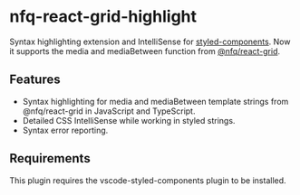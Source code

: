# nfq-react-grid-highlight

Syntax highlighting extension and IntelliSense for [styled-components](https://github.com/styled-components/styled-components).
Now it supports the media and mediaBetween function from [@nfq/react-grid](https://github.com/nfqde/nfq-react-grid).

## Features

- Syntax highlighting for media and mediaBetween template strings from @nfq/react-grid in JavaScript and TypeScript.
- Detailed CSS IntelliSense while working in styled strings.
- Syntax error reporting.

## Requirements

This plugin requires the vscode-styled-components plugin to be installed.